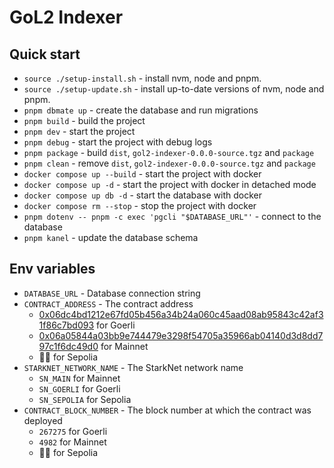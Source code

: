 # GoL2 Indexer

## Quick start

- `source ./setup-install.sh` - install nvm, node and pnpm.
- `source ./setup-update.sh` - install up-to-date versions of nvm, node and pnpm.
- `pnpm dbmate up` - create the database and run migrations
- `pnpm build` - build the project
- `pnpm dev` - start the project
- `pnpm debug` - start the project with debug logs
- `pnpm package` - build `dist`, `gol2-indexer-0.0.0-source.tgz` and `package`
- `pnpm clean` - remove `dist`, `gol2-indexer-0.0.0-source.tgz` and `package`
- `docker compose up --build` - start the project with docker
- `docker compose up -d` - start the project with docker in detached mode
- `docker compose up db -d` - start the database with docker
- `docker compose rm --stop` - stop the project with docker
- `pnpm dotenv -- pnpm -c exec 'pgcli "$DATABASE_URL"'` - connect to the database
- `pnpm kanel` - update the database schema

## Env variables
- `DATABASE_URL` - Database connection string
- `CONTRACT_ADDRESS` - The contract address
  - [0x06dc4bd1212e67fd05b456a34b24a060c45aad08ab95843c42af31f86c7bd093](https://testnet.starkscan.co/contract/0x06dc4bd1212e67fd05b456a34b24a060c45aad08ab95843c42af31f86c7bd093) for Goerli
  - [0x06a05844a03bb9e744479e3298f54705a35966ab04140d3d8dd797c1f6dc49d0](https://starkscan.co/contract/0x06a05844a03bb9e744479e3298f54705a35966ab04140d3d8dd797c1f6dc49d0) for Mainnet
  - 🤷‍♂️ for Sepolia
- `STARKNET_NETWORK_NAME` - The StarkNet network name
  - `SN_MAIN` for Mainnet
  - `SN_GOERLI` for Goerli
  - `SN_SEPOLIA` for Sepolia
- `CONTRACT_BLOCK_NUMBER` - The block number at which the contract was deployed
  - `267275` for Goerli
  - `4982` for Mainnet
  - 🤷‍♂️ for Sepolia
